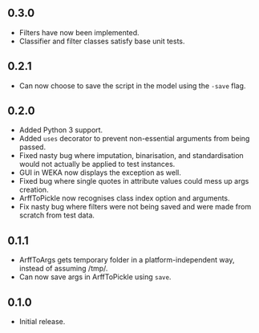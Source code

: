 0.3.0
---

* Filters have now been implemented.
* Classifier and filter classes satisfy base unit tests.

0.2.1
---

* Can now choose to save the script in the model using the `-save` flag.

0.2.0
---

* Added Python 3 support.
* Added `uses` decorator to prevent non-essential arguments from being passed.
* Fixed nasty bug where imputation, binarisation, and standardisation would not actually
  be applied to test instances.
* GUI in WEKA now displays the exception as well.
* Fixed bug where single quotes in attribute values could mess up args creation.
* ArffToPickle now recognises class index option and arguments.
* Fix nasty bug where filters were not being saved and were made from scratch from test data.

0.1.1
---

* ArffToArgs gets temporary folder in a platform-independent way, instead of assuming /tmp/.
* Can now save args in ArffToPickle using `save`.

0.1.0
---

* Initial release.
